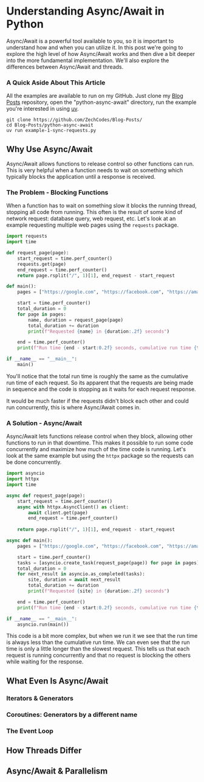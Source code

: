 # Understanding Async/Await in Python

Async/Await is a powerful tool available to you, so it is important to understand how and when you can utilize it. In this post we're going to explore the high level of how Async/Await works and then dive a bit deeper into the more fundamental implementation. We'll also explore the differences between Async/Await and threads.

### A Quick Aside About This Article

All the examples are available to run on my GitHub. Just clone my [Blog Posts](https://github.com/ZechCodes/Blog-Posts/) repository, open the "python-async-await" directory, run the example you're interested in using [uv](https://docs.astral.sh/uv/getting-started/). 

```shell
git clone https://github.com/ZechCodes/Blog-Posts/
cd Blog-Posts/python-async-await
uv run example-1-sync-requests.py
```

## Why Use Async/Await

Async/Await allows functions to release control so other functions can run. This is very helpful when a function needs to wait on something which typically blocks the application until a response is received. 

### The Problem - Blocking Functions

When a function has to wait on something slow it blocks the running thread, stopping all code from running. This often is the result of some kind of network request: database query, web request, etc. Let's look at an example requesting multiple web pages using the `requests` package.

```py
import requests
import time

def request_page(page):
    start_request = time.perf_counter()
    requests.get(page)
    end_request = time.perf_counter()
    return page.rsplit("/", 1)[1], end_request - start_request

def main():
    pages = ["https://google.com", "https://facebook.com", "https://amazon.com", "https://apple.com", "https://netflix.com"]

    start = time.perf_counter()
    total_duration = 0
    for page in pages:
        name, duration = request_page(page)
        total_duration += duration
        print(f"Requested {name} in {duration:.2f} seconds")

    end = time.perf_counter()
    print(f"Run time {end - start:0.2f} seconds, cumulative run time {total_duration:0.2f} seconds")

if __name__ == "__main__":
    main()
```

You'll notice that the total run time is roughly the same as the cumulative run time of each request. So its apparent that the requests are being made in sequence and the code is stopping as it waits for each request response.

It would be much faster if the requests didn't block each other and could run concurrently, this is where Async/Await comes in.

### A Solution - Async/Await

Async/Await lets functions release control when they block, allowing other functions to run in that downtime. This makes it possible to run some code concurrently and maximize how much of the time code is running. Let's look at the same example but using the `httpx` package so the requests can be done concurrently. 

```py
import asyncio
import httpx
import time

async def request_page(page):
    start_request = time.perf_counter()
    async with httpx.AsyncClient() as client:
        await client.get(page)
        end_request = time.perf_counter()
        
    return page.rsplit("/", 1)[1], end_request - start_request

async def main():
    pages = ["https://google.com", "https://facebook.com", "https://amazon.com", "https://apple.com", "https://netflix.com"]

    start = time.perf_counter()
    tasks = [asyncio.create_task(request_page(page)) for page in pages]
    total_duration = 0
    for next_result in asyncio.as_completed(tasks):
        site, duration = await next_result
        total_duration += duration
        print(f"Requested {site} in {duration:.2f} seconds")

    end = time.perf_counter()
    print(f"Run time {end - start:0.2f} seconds, cumulative run time {total_duration:0.2f} seconds")

if __name__ == "__main__":
    asyncio.run(main())
```

This code is a bit more complex, but when we run it we see that the run time is always less than the cumulative run time. We can even see that the run time is only a little longer than the slowest request. This tells us that each request is running concurrently and that no request is blocking the others while waiting for the response. 

## What Even Is Async/Await

### Iterators & Generators

### Coroutines: Generators by a different name

### The Event Loop

## How Threads Differ

## Async/Await & Parallelism
